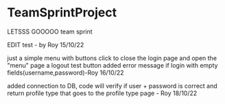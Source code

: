 # TeamSprintProject
LETSSS GOOOOO team sprint 

EDIT test - by Roy 15/10/22

just a simple menu with buttons click to close the login page and open the "menu" page
a logout test button 
added error message if login with empty fields(username,password)-Roy 16/10/22

added connection to DB,
code will verify if user + password is correct 
and return profile type that goes to the profile type page - Roy 18/10/22
